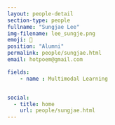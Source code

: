 ```yaml
---
layout: people-detail
section-type: people
fullname: "Sungjae Lee"
img-filename: lee_sungje.png
emoji: 🌊
position: "Alumni"
permalink: people/sungjae.html
email: hotpoem@gmail.com

fields:
    - name : Multimodal Learning


social:
  - title: home
    url: people/sungjae.html
---
```

